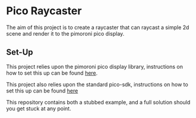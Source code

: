 # Pico Raycaster

The aim of this project is to create a raycaster that can raycast a simple 2d scene and render it to the pimoroni pico display.

## Set-Up

This project relies upon the pimoroni pico display library, instructions on how to set this up can be found [here](https://github.com/pimoroni/pimoroni-pico#cc).

This project also relies upon the standard pico-sdk, instructions on how to set this up can be found [here](https://datasheets.raspberrypi.com/pico/getting-started-with-pico.pdf)

This repository contains both a stubbed example, and a full solution should you get stuck at any point.